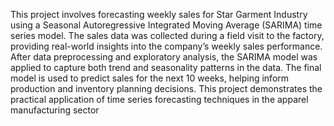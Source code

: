 This project involves forecasting weekly sales for Star Garment Industry using a Seasonal Autoregressive Integrated Moving Average (SARIMA) time series model. The sales data was collected during a field visit to the factory, providing real-world insights into the company’s weekly sales performance. After data preprocessing and exploratory analysis, the SARIMA model was applied to capture both trend and seasonality patterns in the data. The final model is used to predict sales for the next 10 weeks, helping inform production and inventory planning decisions. This project demonstrates the practical application of time series forecasting techniques in the apparel manufacturing sector
